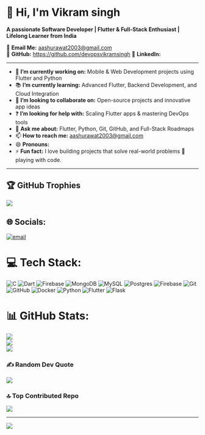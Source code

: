 # 👋 Hi, I'm Vikram singh  

**A passionate Software Developer | Flutter & Full-Stack Enthusiast | Lifelong Learner from India**  

📧 **Email Me:** aashurawat2003@gmail.com  
🔗 **GitHub:**   https://github.com/devopsvikramsingh
💼 **LinkedIn:**   

---

- 🚀 **I’m currently working on:** Mobile & Web Development projects using Flutter and Python  
- 📚 **I’m currently learning:** Advanced Flutter, Backend Development, and Cloud Integration  
- 🤝 **I’m looking to collaborate on:** Open-source projects and innovative app ideas  
- ❓ **I’m looking for help with:** Scaling Flutter apps & mastering DevOps tools  
- 💬 **Ask me about:** Flutter, Python, Git, GitHub, and Full-Stack Roadmaps  
- 📫 **How to reach me:** aashurawat2003@gmail.com  
- 😄 **Pronouns:**
- ⚡ **Fun fact:** I love building projects that solve real-world problems 🚀  playing with code.

---
 
## 🏆 GitHub Trophies
![](https://github-profile-trophy.vercel.app/?username=devopsvikramsingh&theme=radical&no-frame=false&no-bg=false&margin-w=4)

## 🌐 Socials:
[![email](https://img.shields.io/badge/Email-D14836?logo=gmail&logoColor=white)](mailto:aashurawat2003@gmail.com) 

# 💻 Tech Stack:
![C](https://img.shields.io/badge/c-%2300599C.svg?style=for-the-badge&logo=c&logoColor=white) ![Dart](https://img.shields.io/badge/dart-%230175C2.svg?style=for-the-badge&logo=dart&logoColor=white) ![Firebase](https://img.shields.io/badge/firebase-%23039BE5.svg?style=for-the-badge&logo=firebase) ![MongoDB](https://img.shields.io/badge/MongoDB-%234ea94b.svg?style=for-the-badge&logo=mongodb&logoColor=white) ![MySQL](https://img.shields.io/badge/mysql-4479A1.svg?style=for-the-badge&logo=mysql&logoColor=white) ![Postgres](https://img.shields.io/badge/postgres-%23316192.svg?style=for-the-badge&logo=postgresql&logoColor=white) ![Firebase](https://img.shields.io/badge/firebase-a08021?style=for-the-badge&logo=firebase&logoColor=ffcd34) ![Git](https://img.shields.io/badge/git-%23F05033.svg?style=for-the-badge&logo=git&logoColor=white) ![GitHub](https://img.shields.io/badge/github-%23121011.svg?style=for-the-badge&logo=github&logoColor=white) ![Docker](https://img.shields.io/badge/docker-%230db7ed.svg?style=for-the-badge&logo=docker&logoColor=white) ![Python](https://img.shields.io/badge/python-3670A0?style=for-the-badge&logo=python&logoColor=ffdd54) ![Flutter](https://img.shields.io/badge/Flutter-%2302569B.svg?style=for-the-badge&logo=Flutter&logoColor=white) ![Flask](https://img.shields.io/badge/flask-%23000.svg?style=for-the-badge&logo=flask&logoColor=white)
# 📊 GitHub Stats:
![](https://github-readme-stats.vercel.app/api?username=devopsvikramsingh&theme=dark&hide_border=false&include_all_commits=true&count_private=false)<br/>
![](https://nirzak-streak-stats.vercel.app/?user=devopsvikramsingh&theme=dark&hide_border=false)<br/>
![](https://github-readme-stats.vercel.app/api/top-langs/?username=devopsvikramsingh&theme=dark&hide_border=false&include_all_commits=true&count_private=false&layout=compact)


### ✍️ Random Dev Quote
![](https://quotes-github-readme.vercel.app/api?type=horizontal&theme=radical)

### 🔝 Top Contributed Repo
![](https://github-contributor-stats.vercel.app/api?username=devopsvikramsingh&limit=5&theme=dark&combine_all_yearly_contributions=true)

---
[![](https://visitcount.itsvg.in/api?id=devopsvikramsingh&icon=0&color=0)](https://visitcount.itsvg.in)

<!-- Proudly created with GPRM ( https://gprm.itsvg.in ) -->
